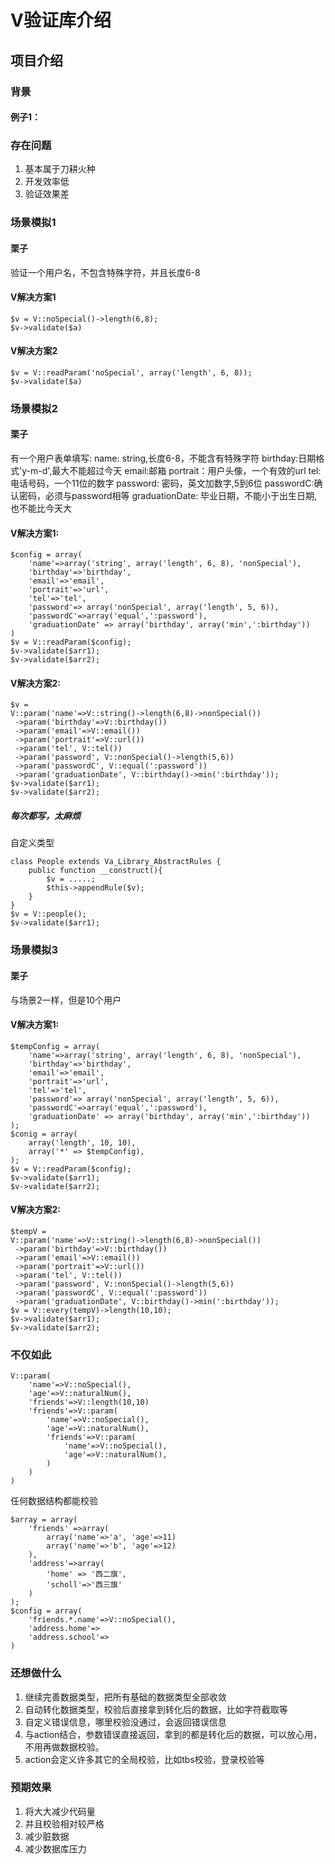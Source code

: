 
# V验证库介绍

## 项目介绍

### 背景
#### 例子1：
### 存在问题
1.  基本属于刀耕火种
2. 开发效率低
3. 验证效果差
### 场景模拟1
#### 栗子
验证一个用户名，不包含特殊字符，并且长度6-8
#### V解决方案1
	$v = V::noSpecial()->length(6,8);
	$v->validate($a)
#### V解决方案2
	$v = V::readParam('noSpecial', array('length', 6, 8));
	$v->validate($a)
### 场景模拟2
#### 栗子
有一个用户表单填写:
name: string,长度6-8，不能含有特殊字符
birthday:日期格式'y-m-d',最大不能超过今天
email:邮箱
portrait：用户头像，一个有效的url
tel: 电话号码，一个11位的数字
password: 密码，英文加数字,5到6位
passwordC:确认密码，必须与password相等
graduationDate: 毕业日期，不能小于出生日期,也不能比今天大
#### V解决方案1:
	$config = array(
		'name'=>array('string', array('length', 6, 8), 'nonSpecial'),
		'birthday'=>'birthday',
		'email'=>'email',
		'portrait'=>'url',
		'tel'=>'tel',
		'password'=> array('nonSpecial', array('length', 5, 6)),
		'passwordC'=>array('equal',':password'),
		'graduationDate' => array('birthday', array('min',':birthday'))
	)
	$v = V::readParam($config);
	$v->validate($arr1);
	$v->validate($arr2);
#### V解决方案2:
	$v = 
	V::param('name'=>V::string()->length(6,8)->nonSpecial())
	 ->param('birthday'=>V::birthday())
	 ->param('email'=>V::email())
	 ->param('portrait'=>V::url())
	 ->param('tel', V::tel())
	 ->param('password', V::nonSpecial()->length(5,6))
	 ->param('passwordC', V::equal(':password'))
	 ->param('graduationDate', V::birthday()->min(':birthday'));
	$v->validate($arr1);
	$v->validate($arr2);
##### 每次都写，太麻烦
自定义类型

	class People extends Va_Library_AbstractRules {
		public function __construct(){
			$v = .....;
			$this->appendRule($v);
		}
	}
	$v = V::people();
	$v->validate($arr1);
### 场景模拟3
#### 栗子
与场景2一样，但是10个用户
#### V解决方案1:
	$tempConfig = array(
		'name'=>array('string', array('length', 6, 8), 'nonSpecial'),
		'birthday'=>'birthday',
		'email'=>'email',
		'portrait'=>'url',
		'tel'=>'tel',
		'password'=> array('nonSpecial', array('length', 5, 6)),
		'passwordC'=>array('equal',':password'),
		'graduationDate' => array('birthday', array('min',':birthday'))
	);
	$conig = array(
		array('length', 10, 10), 
		array('*' => $tempConfig),
	);
	$v = V::readParam($config);
	$v->validate($arr1);
	$v->validate($arr2);
#### V解决方案2:
	$tempV = 
	V::param('name'=>V::string()->length(6,8)->nonSpecial())
	 ->param('birthday'=>V::birthday())
	 ->param('email'=>V::email())
	 ->param('portrait'=>V::url())
	 ->param('tel', V::tel())
	 ->param('password', V::nonSpecial()->length(5,6))
	 ->param('passwordC', V::equal(':password'))
	 ->param('graduationDate', V::birthday()->min(':birthday'));
	$v = V::every(tempV)->length(10,10);
	$v->validate($arr1);
	$v->validate($arr2);
### 不仅如此

	
	V::param(
		'name'=>V::noSpecial(),
		'age'=>V::naturalNum(),
		'friends'=>V::length(10,10)
		'friends'=>V::param(
			'name'=>V::noSpecial(),
			'age'=>V::naturalNum(),
			'friends'=>V::param(
				'name'=>V::noSpecial(),
				'age'=>V::naturalNum(),
			)
		)
	)
任何数据结构都能校验

	$array = array(
		'friends' =>array(
			array('name'=>'a', 'age'=>11)
			array('name'=>'b', 'age'=>12)
		),
		'address'=>array(
			'home' => '西二旗',
			'scholl'=>'西三旗'
		)
	);
	$config = array(
		'friends.*.name'=>V::noSpecial(),
		'address.home'=>
		'address.school'=>
	)

### 还想做什么
1. 继续完善数据类型，把所有基础的数据类型全部收敛
2. 自动转化数据类型，校验后直接拿到转化后的数据，比如字符截取等
3. 自定义错误信息，哪里校验没通过，会返回错误信息
4.  与action结合，参数错误直接返回，拿到的都是转化后的数据，可以放心用，不用再做数据校验。
5. action会定义许多其它的全局校验，比如tbs校验，登录校验等

### 预期效果

1. 将大大减少代码量
2. 并且校验相对较严格
3. 减少脏数据
4. 减少数据库压力